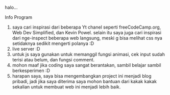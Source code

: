 halo...

Info Program


1. saya cari inspirasi dari beberapa Yt chanel seperti freeCodeCamp.org, Web Dev Simplified, dan Kevin Powel. selain itu saya juga cari inspirasi dari nge-inspect beberapa web langsung, meski g bisa melihat css nya setidaknya sedikit mengerti polanya :D
2. live server :D
3. untuk js saya gunakan untuk memanggil fungsi animasi, cek input sudah terisi atau belum, dan fungsi comment.
4. mohon maaf jika coding saya sangat berantakan, sambil belajar sambil berkesperimen :D
5. harapan saya, saya bisa mengembangkan project ini menjadi blog pribadi, jadi jika saya diterima saya mohon bantuan dari kakak kakak sekalian untuk membuat web ini menjadi lebih baik.